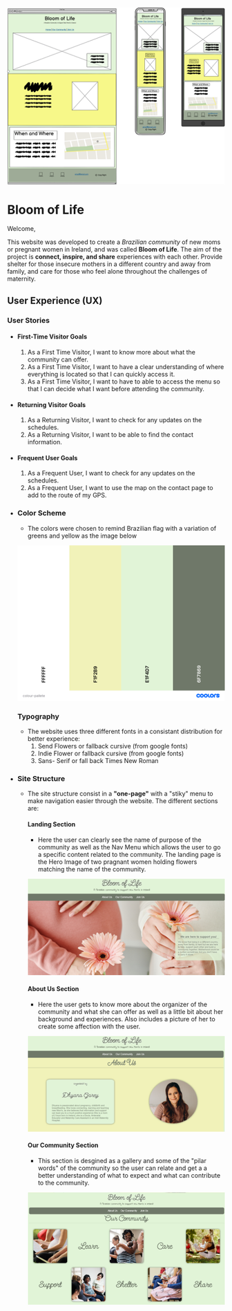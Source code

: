 ![Alt text](assets/images/Wireframes.png "wireframes")

# Bloom of Life

Welcome,

This website was developed to create a *Brazilian community* of new moms or pregnant women in Ireland, and was called **Bloom of Life**. The aim of the project is **connect, inspire, and share** experiences with each other. Provide shelter for those insecure mothers in a different country and away from family, and care for those who feel alone throughout the challenges of maternity.

## User Experience (UX)

### User Stories

  - #### First-Time Visitor Goals
    1. As a First Time Visitor, I want to know more about what the community can offer.
    2. As a First Time Visitor, I want to have a clear understanding of where everything is located so that I can quickly access it.
    3. As a First Time Visitor, I want to have to able to access the menu so that I can decide what I want before attending the community.

  - #### Returning Visitor Goals
    1. As a Returning Visitor, I want to check for any updates on the schedules.
    3. As a Returning Visitor, I want to be able to find the contact information.

  - #### Frequent User Goals
    1. As a Frequent User, I want to check for any updates on the schedules.
    2. As a Frequent User, I want to use the map on the contact page to add to the route of my GPS.

  - ### Color Scheme
    - The colors were chosen to remind Brazilian flag with a variation of greens and yellow as the image below

    ![Alt text](assets/images/colour-pallete.png "colour pallete")

    
    ### Typography
    - The website uses three different fonts in a consistant distribution for better experience:
        1. Send Flowers or fallback cursive (from google fonts)
        2. Indie Flower or fallback cursive (from google fonts)
        3. Sans- Serif or fall back Times New Roman

  - ### Site Structure
    - The site structure consist in a **"one-page"** with a "stiky" menu to make navigation easier through the website. The different sections are:

        #### Landing Section ####
        - Here the user can clearly see the name of purpose of the community as well as the Nav Menu which allows the user to go a specific content related to the community. The landing page is the Hero Image of two pragnant women holding flowers matching the name of the community.

        ![Alt text](assets/images/hero-section.png "Hero Section") 

        #### About Us Section ####
        - Here the user gets to know more about the organizer of the community and what she can offer as well as a little bit about her background and experiences. Also includes a picture of her to create some affection with the user.
        
        ![Alt text](assets/images/about-us-section.png "About Us Section")

        #### Our Community Section ####
        - This section is desgined as a gallery and some of the "pilar words" of the community so the user can relate and get a a better understanding of what to expect and what can contribute to the community.

        ![Alt text](assets/images/our-community-section.png "Our Community Section") 



